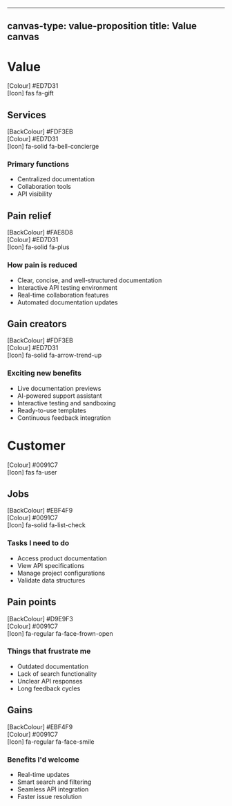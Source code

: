 <!--
LiveDoc - Product Canvas: Value canvas
For information on how to edit and maintain this file, please visit: developer.qed.qld.gov.au/LiveDoc-Canvas
-->
---
canvas-type: value-proposition
title: Value canvas
---
# Value
[Colour] #ED7D31  
[Icon] fas fa-gift  

## Services
[BackColour] #FDF3EB  
[Colour] #ED7D31  
[Icon] fa-solid fa-bell-concierge  

### Primary functions
- Centralized documentation  
- Collaboration tools  
- API visibility  

## Pain relief
[BackColour] #FAE8D8  
[Colour] #ED7D31  
[Icon] fa-solid fa-plus  

### How pain is reduced
- Clear, concise, and well-structured documentation  
- Interactive API testing environment  
- Real-time collaboration features  
- Automated documentation updates  

## Gain creators
[BackColour] #FDF3EB  
[Colour] #ED7D31  
[Icon] fa-solid fa-arrow-trend-up  

### Exciting new benefits
- Live documentation previews  
- AI-powered support assistant  
- Interactive testing and sandboxing  
- Ready-to-use templates  
- Continuous feedback integration  

# Customer
[Colour] #0091C7  
[Icon] fas fa-user  

## Jobs
[BackColour] #EBF4F9  
[Colour] #0091C7  
[Icon] fa-solid fa-list-check  

### Tasks I need to do
- Access product documentation  
- View API specifications  
- Manage project configurations  
- Validate data structures  

## Pain points
[BackColour] #D9E9F3  
[Colour] #0091C7  
[Icon] fa-regular fa-face-frown-open  

### Things that frustrate me
- Outdated documentation  
- Lack of search functionality  
- Unclear API responses  
- Long feedback cycles  

## Gains
[BackColour] #EBF4F9  
[Colour] #0091C7  
[Icon] fa-regular fa-face-smile  

### Benefits I'd welcome
- Real-time updates  
- Smart search and filtering  
- Seamless API integration  
- Faster issue resolution  
